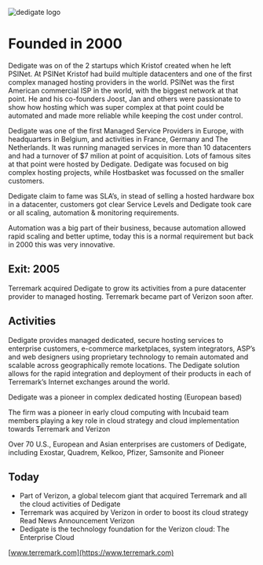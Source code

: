 ![dedigate logo](.../img/dedigate_logo.png)

# Founded in 2000

Dedigate was on of the 2 startups which Kristof created when he left PSINet. At PSINet Kristof had build multiple datacenters and one of the first complex managed hosting providers in the world. PSINet was the first American commercial ISP in the world, with the biggest network at that point. He and his co-founders Joost, Jan and others were passionate to show how hosting which was super complex at that point could be automated and made more reliable while keeping the cost under control.

Dedigate was one of the first Managed Service Providers in Europe, with headquarters in Belgium, and activities in France, Germany and The Netherlands. It was running managed services in more than 10 datacenters and had a turnover of $7 milion at point of acquisition. Lots of famous sites at that point were hosted by Dedigate. Dedigate was focused on big complex hosting projects, while Hostbasket was focussed on the smaller customers.

Dedigate claim to fame was SLA’s, in stead of selling a hosted hardware box in a datacenter, customers got clear Service Levels and Dedigate took care or all scaling, automation & monitoring requirements.

Automation was a big part of their business, because automation allowed rapid scaling and better uptime, today this is a normal requirement but back in 2000 this was very innovative.

## Exit: 2005

Terremark acquired Dedigate to grow its activities from a pure datacenter provider to managed hosting. Terremark became part of Verizon soon after.

## Activities

Dedigate provides managed dedicated, secure hosting services to enterprise customers, e-commerce marketplaces, system integrators, ASP’s and web designers using proprietary technology to remain automated and scalable across geographically remote locations. The Dedigate solution allows for the rapid integration and deployment of their products in each of Terremark’s Internet exchanges around the world.

Dedigate was a pioneer in complex dedicated hosting (European based)

The firm was a pioneer in early cloud computing with Incubaid team members playing a key role in cloud strategy and cloud implementation towards Terremark and Verizon

Over 70 U.S., European and Asian enterprises are customers of Dedigate, including Exostar, Quadrem, Kelkoo, Pfizer, Samsonite and Pioneer

## Today

- Part of Verizon, a global telecom giant that acquired Terremark and all the cloud activities of Dedigate
- Terremark was acquired by Verizon in order to boost its cloud strategy Read News Announcement Verizon
- Dedigate is the technology foundation for the Verizon cloud: The Enterprise Cloud



[www.terremark.com](https://www.terremark.com)
